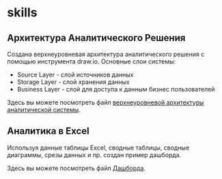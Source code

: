 # skills

## Архитектура Аналитического Решения
Создана верхнеуровневая архитектура аналитического решения с помощью инструмента draw.io.
Основные слои системы:
- Source Layer - слой источников данных
- Storage Layer - слой хранения данных 
- Business Layer - слой для доступа к данным бизнес пользователей

Здесь вы можете посмотреть файл [верхнеуровневой архитектуры аналитической системы](https://github.com/svn365/skills/Верхнеуровневая%20архитектура%20аналитической%20системы.png).

## Аналитика в Excel
Используя данные таблицы Excel, сводные таблицы, сводные диаграммы, срезы данных и пр. создан пример дашборда.

Здесь вы можете посмотреть файл [Дашборда](https://view.officeapps.live.com/op/view.aspx?src=https%3A%2F%2Fraw.githubusercontent.com%2Fsvn365%2Fskills%2Fmain%2FDashboard.xlsx&wdOrigin=BROWSELINK).
